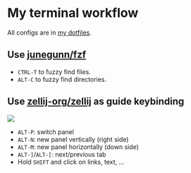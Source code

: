 # My terminal workflow

All configs are in [my dotfiles](https://github.com/haunt98/dotfiles).

## Use [junegunn/fzf](https://github.com/junegunn/fzf)

- `CTRL-T` to fuzzy find files.
- `ALT-C` to fuzzy find directories.

## Use [zellij-org/zellij](https://github.com/zellij-org/zellij) as guide keybinding

![](https://zellij.dev/documentation/img/overview-status-tab-2.jxl)

- `ALT-P`: switch panel
- `ALT-N`: new panel vertically (right side)
- `ALT-M`: new panel horizontally (down side)
- `ALT-]`/`ALT-[`: next/previous tab
- Hold `SHIFT` and click on links, text, ...
